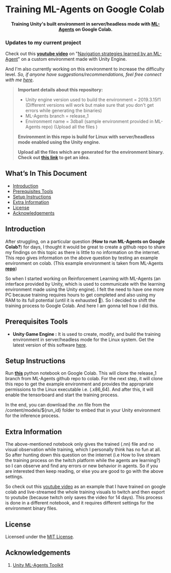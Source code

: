 # Training ML-Agents on Google Colab

<h4 align="center">
    Training Unity's built environment in server/headless mode with <a href="https://github.com/Unity-Technologies/ml-agents">ML-Agents</a> on Google Colab.
</h4>


### Updates to my current project
Check out this [**youtube video**](https://youtu.be/4vwZNTagHsQ) on "<ins>Navigation strategies learned by an ML-Agent</ins>" on a custom environment made with Unity Engine.

And I'm also currently working on this environment to increase the difficulty level. *So, if anyone have suggestions/recommendations, feel free connect with me [here](mailto:dhyeythumar@gmail.com)*.


> **Important details about this repository:**
> - Unity engine version used to build the environment = 2019.3.15f1 (Different versions will work but make sure that you don't get errors while generating the binaries)
> - ML-Agents branch = release_1
> - Environment name = 3dball (sample environment provided in ML-Agents repo) (Upload all the files )
>
> **Environment in this repo is build for Linux with server/headless mode enabled using the Unity engine.**
>
> **Upload all the files which are generated for the environment binary. Check out [this link](./headless_build/3DBall_example) to get an idea.**

## What’s In This Document
- [Introduction](#introduction)
- [Prerequisites Tools](#prerequisites-tools)
- [Setup Instructions](#setup-instructions)
- [Extra Information](#extra-information)
- [License](#license)
- [Acknowledgements](#acknowledgements)

## Introduction

After struggling, on a particular question (**How to run ML-Agents on Google Colab?**) for days, I thought it would be great to create a github repo to share my findings on this topic as there is little to no information on the internet. This repo gives information on the above question by testing an example environment on colab. (This example environment is taken from ML-Agents [**repo**](https://github.com/Unity-Technologies/ml-agents))

So when I started working on Reinforcement Learning with ML-Agents (an interface provided by Unity, which is used to communicate with the learning environment made using the Unity engine). I felt the need to have one more PC because training requires hours to get completed and also using my RAM to its full potential (until it is exhausted 🙁). So I decided to shift the training process to Google Colab. And here I am gonna tell how I did this.

## Prerequisites Tools

- **Unity Game Engine :**
It is used to create, modify, and build the training environment in server/headless mode for the Linux system. Get the latest version of this software [here](https://unity3d.com/get-unity/download/archive).


## Setup Instructions

Run [**this**](./ML_Agents-with-Colab.ipynb) python notebook on Google Colab. This will clone the release_1 branch from ML-Agents github repo to colab. For the next step, it will clone this repo to get the example environment and provides the appropriate permissions to the Linux executable i.e. (.x86_64). And after this, it will enable the tensorboard and start the training process.

In the end, you can download the .nn file from the /content/models/${run_id} folder to embed that in your Unity environment for the inference process.


## Extra Information

The above-mentioned notebook only gives the trained (.nn) file and no visual observation while training, which I personally think has no fun at all. So after hunting down this question on the internet (i.e How to live stream the training process on the twitch platform while the agents are learning?) so I can observe and find any errors or new behavior in agents. So if you are interested then keep reading, or else you are good to go with the above settings.

So check out this [youtube video](https://youtu.be/dLMkE8R5nTA) as an example that I have trained on google colab and live-streamed the whole training visuals to twitch and then export to youtube (because twitch only saves the video for 14 days). This process is done in a different notebook, and it requires different settings for the environment binary files.


## License
Licensed under the [MIT License](./LICENSE).


## Acknowledgements
1. [Unity ML-Agents Toolkit](https://github.com/Unity-Technologies/ml-agents/tree/release_1_branch)
